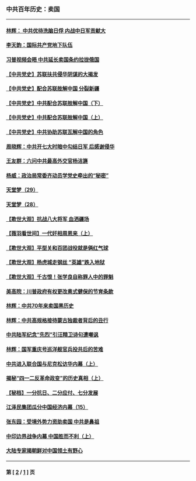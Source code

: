 ### 中共百年历史：卖国
---
#### [林辉： 中共优待洗脑日俘 内战中日军贡献大](../../pages/nf1176117/n13624644.md?07150430) 
#### [李天韵：国际共产党地下队伍](../../pages/nf1176117/n13611808.md?07150430) 
#### [习普视频会晤 中共延长卖国条约拉拢俄国](../../pages/nf1176117/n13060971.md?07150430) 
#### [【中共党史】苏联扶共侵华阴谋的大揭发](../../pages/nf1176117/n13056050.md?07150430) 
#### [【中共党史】配合苏联肢解中国 分裂新疆](../../pages/nf1176117/n13040700.md?07150430) 
#### [【中共党史】中共配合苏联肢解中国（下）](../../pages/nf1176117/n13035660.md?07150430) 
#### [【中共党史】中共配合苏联肢解中国（上）](../../pages/nf1176117/n13030262.md?07150430) 
#### [【中共党史】中共协助苏联瓦解中国的角色](../../pages/nf1176117/n13018109.md?07150430) 
#### [周晓辉：中共开七大时暗中勾结日军 后感谢侵华](../../pages/nf1176117/n12921960.md?07150430) 
#### [王友群：六问中共最高外交官杨洁篪](../../pages/nf1176117/n12836495.md?07150430) 
#### [杨威：政治局常委齐动员学党史牵出的“秘密”](../../pages/nf1176117/n12764642.md?07150430) 
#### [天堂梦（29）](../../pages/nf1176117/n12408465.md?07150430) 
#### [天堂梦（28）](../../pages/nf1176117/n12408309.md?07150430) 
#### [【欺世大观】抗战八大将军 血洒疆场](../../pages/nf1176117/n12357044.md?07150430) 
#### [【薇羽看世间】一代奸相周恩来（上）](../../pages/nf1176117/n12401109.md?07150430) 
#### [【欺世大观】平型关和百团战役就是俩红气球](../../pages/nf1176117/n12359157.md?07150430) 
#### [【欺世大观】杨虎城走钢丝 “英雄”跌入地狱](../../pages/nf1176117/n12358840.md?07150430) 
#### [【欺世大观】千古恨！张学良自称罪人中的罪魁](../../pages/nf1176117/n12358629.md?07150430) 
#### [美高院：川普政府有权更改奥式健保的节育条款](../../pages/nf1176117/n12242171.md?07150430) 
#### [林辉：中共70年来卖国黑历史](../../pages/nf1176117/n11552181.md?07150430) 
#### [林辉：中共高规格接待蒙古独裁者背后的丑行](../../pages/nf1176117/n11225005.md?07150430) 
#### [中共陆军纪念“先烈”引汪精卫诗句遭嘲讽](../../pages/nf1176117/n11153345.md?07150430) 
#### [林辉：国军重庆号巡洋舰官兵投共后的苦难](../../pages/nf1176117/n10997801.md?07150430) 
#### [中共进入联合国与尼克松访华内幕（上）](../../pages/nf1176117/n10138788.md?07150430) 
#### [揭秘“四一二反革命政变”的历史真相（上）](../../pages/nf1176117/n9996650.md?07150430) 
#### [【秘档】一分抗日、二分应付、七分发展](../../pages/nf1176117/n9331484.md?07150430) 
#### [江泽民集团瓜分中国经济内幕（15）](../../pages/nf1176117/n9268584.md?07150430) 
#### [张东园：受境外势力资助卖国 中共是鼻祖](../../pages/nf1176117/n9272480.md?07150430) 
#### [中印边界战争内幕 中国胜而不利（上）](../../pages/nf1176117/n9252458.md?07150430) 
#### [大陆专家揭朝鲜对中国领土有野心](../../pages/nf1176117/n9074056.md?07150430) 

---
#### 第 [ [2](./2.md?07150430) / [1](./1.md?07150430) ] 页

